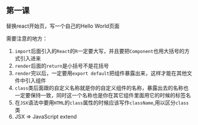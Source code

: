 ## 第一课

替换react开始页，写一个自己的Hello World页面

需要注意的地方：
1. ``import``后面引入的``React``的``R``一定要大写，并且要把``Component``也用大括号的方式引入进来
2. ``render``后面的``return``是小括号不是花括号
3. ``render``完以后，一定要用``export default``把组件暴露出来，这样才能在其他文件中引入组件
4. ``class``类后面跟的自定义名称就是你的自定义组件的名称，暴露出去的名称也一定要保持一致，同时这一个名称也是你在其它组件里面用它的时候的标签名
5. 在``JSX``语法中要用``HTML``的``class``属性的时候应该写作``className``,用以区分``class``类
6. JSX => JavaScript extend
